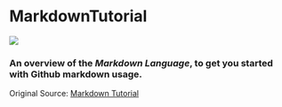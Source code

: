 # MarkdownTutorial
![](https://i.github-camo.com/60e36d65c0697bc6d5bad68ee433f3bf2fbef4a8/68747470733a2f2f7261772e67697468756275736572636f6e74656e742e636f6d2f74726176732f6d61726b646f776e2d7064662f6d61737465722f6173736574732f746573747064662e706e67)
### An overview of the _Markdown Language_, to get you started with **Github** markdown usage.

Original Source: [Markdown Tutorial](https://www.markdowntutorial.com)
